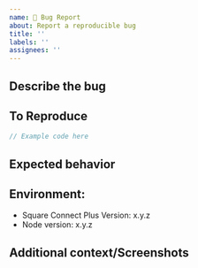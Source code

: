 ```yaml
---
name: 🐞 Bug Report
about: Report a reproducible bug
title: ''
labels: ''
assignees: ''
---
```


<!-- Click "Preview" for a more readable version --

Please read and follow the instructions before submitting an issue:

- Read all our documentation, especially the [README](https://github.com/goparrot/square-connect-plus/blob/master/README.md). It may contain information that helps you solve your issue.
- Ensure your issue isn't already [reported](https://github.com/goparrot/square-connect-plus/issues?utf8=%E2%9C%93&q=is%3Aissue).
- If you aren't sure that the issue is caused by Square Connect Plus or you just need help, please use [Stack Overflow](https://stackoverflow.com/questions/tagged/goparrot-square-connect-plus).
- Ensure it isn't already fixed in the latest Square Connect Plus version.

⚠️👆 Feel free to these instructions before submitting the issue 👆⚠️
-->

## Describe the bug

<!-- A clear and concise description of what the bug is. If your problem is not a bug, please file under Question -->

## To Reproduce

<!-- Code snippet to reproduce, ideally that will work by pasting into something like <https://npm.runkit.com/goparrot/square-connect-plus>, a hosted solution, or a repository that illustrates the issue. **If your problem is not reproducible, please file under Question** -->

```typescript
// Example code here
```

## Expected behavior

<!-- A clear and concise description of what you expected to happen. -->

## Environment:

-   Square Connect Plus Version: x.y.z
-   Node version: x.y.z

## Additional context/Screenshots

<!-- Add any other context about the problem here. If applicable, add screenshots to help explain. -->
